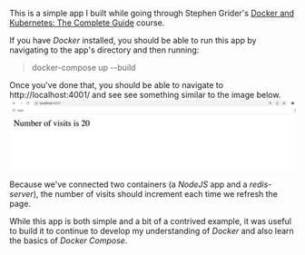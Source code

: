 This is a simple app I built while going through
Stephen Grider's [Docker and Kubernetes: The Complete Guide](https://www.udemy.com/course/docker-and-kubernetes-the-complete-guide/) course.

If you have _Docker_ installed, you should be able to run this app by navigating to the app's directory and then running:

> docker-compose up --build

Once you've done that, you should be able to navigate to http://localhost:4001/ and see see something similar to the image below.
![](visit-counter.png)

Because we've connected two containers (a _NodeJS_ app and a _redis-server_), the number of visits should increment each time we refresh the page.

While this app is both simple and a bit of a contrived example, it was useful to build it to continue to develop my understanding of _Docker_ and also learn the basics of _Docker Compose_.

